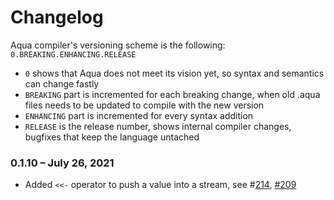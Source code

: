 # Changelog

Aqua compiler's versioning scheme is the following: `0.BREAKING.ENHANCING.RELEASE`

* `0` shows that Aqua does not meet its vision yet, so syntax and semantics can change fastly
* `BREAKING` part is incremented for each breaking change, when old .aqua files needs to be updated to compile with the new version
* `ENHANCING` part is incremented for every syntax addition
* `RELEASE` is the release number, shows internal compiler changes, bugfixes that keep the language untached

### 0.1.10 – July 26, 2021

* Added `<<-` operator to push a value into a stream, see \#[214](https://github.com/fluencelabs/aqua/pull/214), [\#209](https://github.com/fluencelabs/aqua/issues/209)



